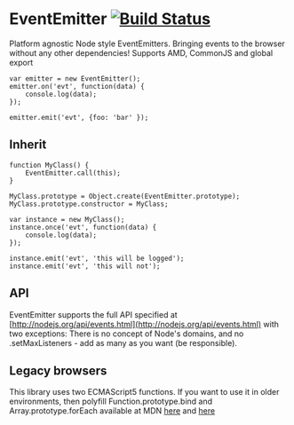 EventEmitter [![Build Status](https://travis-ci.org/jimgswang/EventEmitter.svg?branch=master)](https://travis-ci.org/jimgswang/EventEmitter)
============
Platform agnostic Node style EventEmitters. Bringing events to the browser without any other dependencies! Supports AMD, CommonJS and global export

    var emitter = new EventEmitter();
    emitter.on('evt', function(data) {
        console.log(data);
    });

    emitter.emit('evt', {foo: 'bar' });

Inherit
--------

    function MyClass() {
        EventEmitter.call(this);
    }

    MyClass.prototype = Object.create(EventEmitter.prototype);
    MyClass.prototype.constructor = MyClass;

    var instance = new MyClass();
    instance.once('evt', function(data) {
        console.log(data);
    });

    instance.emit('evt', 'this will be logged');
    instance.emit('evt', 'this will not');

API
-------

EventEmitter supports the full API specified at [http://nodejs.org/api/events.html](http://nodejs.org/api/events.html) with two exceptions: There is no concept of Node's domains, and no .setMaxListeners - add as many as you want (be responsible).

Legacy browsers
-------

This library uses two ECMAScript5 functions. If you want to use it in older environments, then polyfill Function.prototype.bind and Array.prototype.forEach available at MDN [here](https://developer.mozilla.org/en-US/docs/Web/JavaScript/Reference/Global_Objects/Function/bind#Polyfill) and [here](https://developer.mozilla.org/en-US/docs/Web/JavaScript/Reference/Global_Objects/Array/forEach#Polyfill)
